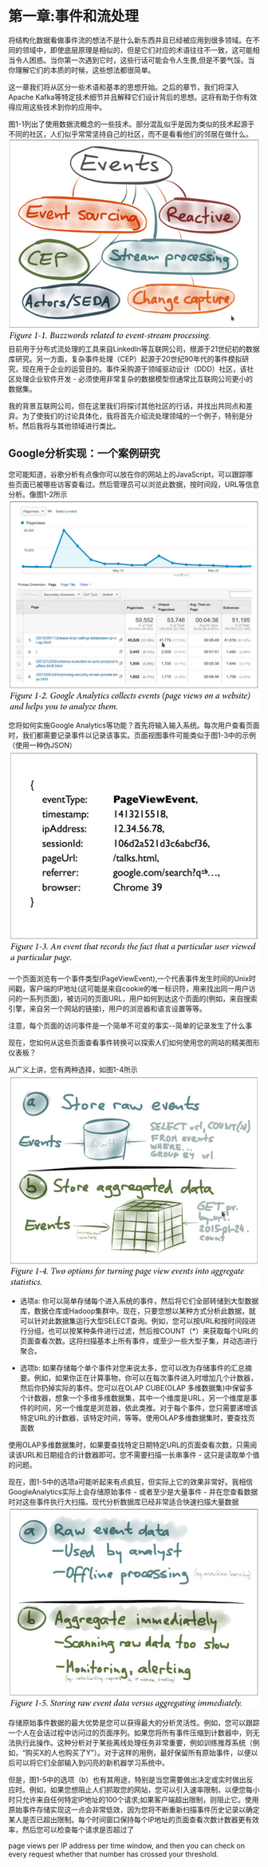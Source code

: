 # 第一章:事件和流处理
将结构化数据看做事件流的想法不是什么新东西并且已经被应用到很多领域。在不同的领域中，即使底层原理是相似的，但是它们对应的术语往往不一致，这可能相当令人困惑。当你第一次遇到它时，这些行话可能会令人生畏,但是不要气馁。当你理解它们的本质的时候，这些想法都很简单。

这一章我们将从区分一些术语和基本的思想开始。之后的章节，我们将深入Apache Kafka等特定技术细节并且解释它们设计背后的思想。这将有助于你有效得应用这些技术到你的应用中。

图1-1列出了使用数据流概念的一些技术。部分混乱似乎是因为类似的技术起源于不同的社区，人们似乎常常坚持自己的社区，而不是看看他们的邻居在做什么。
![Buzzwords related to event-stream processing](buzzwords-related-to-event-stream-processing.png)
目前用于分布式流处理的工具来自LinkedIn等互联网公司，根源于21世纪初的数据库研究。另一方面，复杂事件处理（CEP）起源于20世纪90年代的事件模拟研究，现在用于企业的运营目的。事件采购源于领域驱动设计（DDD）社区，该社区处理企业软件开发 - 必须使用非常复杂的数据模型但通常比互联网公司更小的数据集。

我的背景互联网公司，但在这里我们将探讨其他社区的行话，并找出共同点和差异。为了使我们的讨论具体化，我将首先介绍流处理领域的一个例子，特别是分析。然后我将与其他领域进行类比。

## Google分析实现：一个案例研究

您可能知道，谷歌分析有点像你可以放在你的网站上的JavaScript，可以跟踪哪些页面已被哪些访客查看过。然后管理员可以浏览此数据，按时间段，URL等信息分析。像图1-2所示
![Google分析收集事件(网站页面访问)然后帮助你分析他们](google-analytics-collects-event.png)

您将如何实施Google Analytics等功能？首先将输入输入系统。每次用户查看页面时，我们都需要记录事件以记录该事实。页面视图事件可能类似于图1-3中的示例（使用一种伪JSON）
![记录了特定用户访问特定页面事实的一个事件](an-event-that-records-the-fact-that-a-particular-user-viewed-a-particular-page.png)

一个页面浏览有一个事件类型(PageViewEvent),一个代表事件发生时间的Unix时间戳，客户端的IP地址(这可能是来自cookie的唯一标识符，用来找出同一用户访问的一系列页面)，被访问的页面URL，用户如何到达这个页面的(例如，来自搜索引擎，来自另一个网站的链接)，用户的浏览器和语言设置等等。

注意，每个页面的访问事件是一个简单不可变的事实--简单的记录发生了什么事

现在，您如何从这些页面查看事件转换可以探索人们如何使用您的网站的精美图形仪表板？

从广义上讲，您有两种选择，如图1-4所示
![Two Options for turning page view events into aggregate statistics](Two-Options-for-turning-page-view-events-into-aggregate-statistic.png)

+ 选项a:
你可以简单存储每个进入系统的事件，然后将它们全部转储到大型数据库，数据仓库或Hadoop集群中。现在，只要您想以某种方式分析此数据，就可以针对此数据集运行大型SELECT查询。例如，您可以按URL和按时间段进行分组，也可以按某种条件进行过滤，然后按COUNT（*）来获取每个URL的页面查看次数。这将扫描基本上所有事件，或至少一些大型子集，并动态进行聚合。

+ 选项b:
如果存储每个单个事件对您来说太多，您可以改为存储事件的汇总摘要。例如，如果你正在计算事物，你可以在每次事件进入时增加几个计数器，然后你扔掉实际的事件。您可以在OLAP CUBE(OLAP 多维数据集)中保留多个计数器，想象一个多维多维数据集，其中一个维度是URL，另一个维度是事件的时间，另一个维度是浏览器，依此类推。对于每个事件，您只需要递增该特定URL的计数器，该特定时间，等等。使用OLAP多维数据集时，要查找页面数

使用OLAP多维数据集时，如果要查找特定日期特定URL的页面查看次数，只需阅读该URL和日期组合的计数器即可。您不需要扫描一长串事件 - 这只是读取单个值的问题。

现在，图1-5中的选项a可能听起来有点疯狂，但实际上它的效果非常好。我相信GoogleAnalytics实际上会存储原始事件 - 或者至少是大量事件 - 并在您查看数据时对这些事件执行大扫描。现代分析数据库已经非常适合快速扫描大量数据
![存储原始数据与立即聚合](Storing-raw-event-data-versus-aggregating-immediately.png)

存储原始事件数据的最大优势是您可以获得最大的分析灵活性。例如，您可以跟踪一个人在会话过程中访问过的页面序列。如果您将所有事件压缩到计数器中，则无法执行此操作。这种分析对于某些离线处理任务非常重要，例如训练推荐系统（例如，“购买X的人也购买了Y”）。对于这样的用例，最好保留所有原始事件，以便以后可以将它们全部输入到闪亮的新机器学习系统中。

但是，图1-5中的选项（b）也有其用途，特别是当您需要做出决定或实时做出反应时。例如，如果您想阻止人们抓取您的网站，您可以引入速率限制，以便您每小时只允许来自任何特定IP地址的100个请求;如果客户端超出限制，则阻止它。使用原始事件存储实现这一点会非常低效，因为您将不断重新扫描事件历史记录以确定某人是否已超出限制。每个时间窗口保持每个IP地址的页面查看次数计数器更有效率，然后您可以检查每个请求是否超过了

page views per IP address per time window, and then you can check
on every request whether that number has crossed your threshold.
